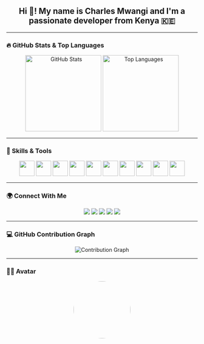 <h2 align="center">Hi 👋! My name is Charles Mwangi and I'm a passionate developer from Kenya 🇰🇪</h2>

---

### 🔥 GitHub Stats & Top Languages

<p align="center">
  <img src="https://github-readme-stats.vercel.app/api?username=your-username&theme=radical&hide_border=false&include_all_commits=true&count_private=true" height="200" alt="GitHub Stats" />
  <img src="https://github-readme-stats.vercel.app/api/top-langs?username=your-username&theme=radical&hide_border=false&layout=compact" height="200" alt="Top Languages" />
</p>

---

### 🧠 Skills & Tools

<p align="center">
  <img src="https://cdn.jsdelivr.net/gh/devicons/devicon/icons/javascript/javascript-original.svg" height="40" width="40" />
  <img src="https://cdn.jsdelivr.net/gh/devicons/devicon/icons/typescript/typescript-original.svg" height="40" width="40" />
  <img src="https://cdn.jsdelivr.net/gh/devicons/devicon/icons/react/react-original.svg" height="40" width="40" />
  <img src="https://cdn.jsdelivr.net/gh/devicons/devicon/icons/html5/html5-original.svg" height="40" width="40" />
  <img src="https://cdn.jsdelivr.net/gh/devicons/devicon/icons/css3/css3-original.svg" height="40" width="40" />
  <img src="https://cdn.jsdelivr.net/gh/devicons/devicon/icons/python/python-original.svg" height="40" width="40" />
  <img src="https://cdn.jsdelivr.net/gh/devicons/devicon/icons/java/java-original.svg" height="40" width="40" />
  <img src="https://cdn.jsdelivr.net/gh/devicons/devicon/icons/firebase/firebase-plain.svg" height="40" width="40" />
  <img src="https://cdn.jsdelivr.net/gh/devicons/devicon/icons/mysql/mysql-original.svg" height="40" width="40" />
  <img src="https://cdn.jsdelivr.net/gh/devicons/devicon/icons/php/php-original.svg" height="40" width="40" />
</p>

---

### 🌍 Connect With Me

<p align="center">
  <a href="mailto:your.email@example.com"><img src="https://img.shields.io/badge/Gmail-D14836?style=for-the-badge&logo=gmail&logoColor=white" /></a>
  <a href="https://www.linkedin.com/in/charles-mwangi-83a54524b/"><img src="https://img.shields.io/badge/LinkedIn-0077B5?style=for-the-badge&logo=linkedin&logoColor=white" /></a>
  <a href="https://youtube.com/"><img src="https://img.shields.io/badge/YouTube-FF0000?style=for-the-badge&logo=youtube&logoColor=white" /></a>
  <a href="https://instagram.com/"><img src="https://img.shields.io/badge/Instagram-E4405F?style=for-the-badge&logo=instagram&logoColor=white" /></a>
  <a href="https://discord.com/"><img src="https://img.shields.io/badge/Discord-5865F2?style=for-the-badge&logo=discord&logoColor=white" /></a>
</p>

---

### 💻 GitHub Contribution Graph

<p align="center">
  <img src="https://github-readme-activity-graph.cyclic.app/graph?username=your-username&theme=react-dark" alt="Contribution Graph"/>
</p>

---

### 👨‍🎨 Avatar

<p align="center">
  <img src="https://avatars.githubusercontent.com/u/000000?v=4" width="150" height="150" style="border-radius: 50%;" />
</p>
